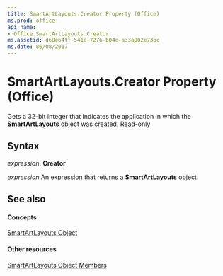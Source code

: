 ```yaml
---
title: SmartArtLayouts.Creator Property (Office)
ms.prod: office
api_name:
- Office.SmartArtLayouts.Creator
ms.assetid: d68e64ff-541e-7276-b04e-a33a002e73bc
ms.date: 06/08/2017
---
```



# SmartArtLayouts.Creator Property (Office)

Gets a 32-bit integer that indicates the application in which the **SmartArtLayouts** object was created. Read-only


## Syntax

 _expression_. **Creator**

 _expression_ An expression that returns a **SmartArtLayouts** object.


## See also


#### Concepts


[SmartArtLayouts Object](smartartlayouts-object-office.md)
#### Other resources


[SmartArtLayouts Object Members](smartartlayouts-members-office.md)

